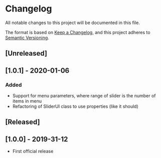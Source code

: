 # Changelog
All notable changes to this project will be documented in this file.

The format is based on [Keep a Changelog](https://keepachangelog.com/en/1.0.0/),
and this project adheres to [Semantic Versioning](https://semver.org/spec/v2.0.0.html).

## [Unreleased]

## [1.0.1] - 2020-01-06
### Added
- Support for menu parameters, where range of slider is the number of items in menu
- Refactoring of SliderUI class to use properties (like it should)

## [Released]

## [1.0.0] - 2019-31-12
- First official release
